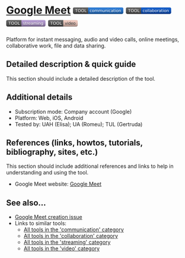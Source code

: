 # [Google Meet](https://meet.google.com)  [<img src="images/communication.png" align="bottom">](https://github.com/e-CLOSE/Toolbox/issues?q=label%3A01_TOOL+label%3Acommunication) [<img src="images/collaboration.png" align="bottom">](https://github.com/e-CLOSE/Toolbox/issues?q=label%3A01_TOOL+label%3Acollaboration) [<img src="images/streaming.png" align="bottom">](https://github.com/e-CLOSE/Toolbox/issues?q=label%3A01_TOOL+label%3Astreaming) [<img src="images/video.png" align="bottom">](https://github.com/e-CLOSE/Toolbox/issues?q=label%3A01_TOOL+label%3Avideo)

Platform for instant messaging, audio and video calls, online meetings, collaborative work, file and data sharing.


## Detailed description & quick guide

This section should include a detailed description of the tool.


## Additional details

- Subscription mode: Company account (Google)
- Platform: Web, iOS, Android
- Tested by: UAH (Elisa); UA (Romeu); TUL (Gertruda)


## References (links, howtos, tutorials, bibliography, sites, etc.)

This section should include additional references and links to help in
understanding and using the tool.

- Google Meet website: [Google Meet](https://meet.google.com)


## See also...

- [Google Meet creation issue](https://github.com/e-CLOSE/Toolbox/issues/124)
- Links to similar tools:
  - [All tools in the 'communication' category](https://github.com/e-CLOSE/Toolbox/issues?q=label%3A01_TOOL+label%3Acommunication)
  - [All tools in the 'collaboration' category](https://github.com/e-CLOSE/Toolbox/issues?q=label%3A01_TOOL+label%3Acollaboration)
  - [All tools in the 'streaming' category](https://github.com/e-CLOSE/Toolbox/issues?q=label%3A01_TOOL+label%3Astreaming)
  - [All tools in the 'video' category](https://github.com/e-CLOSE/Toolbox/issues?q=label%3A01_TOOL+label%3Avideo)
